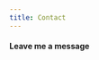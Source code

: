 ```yaml
---
title: Contact
---
```


#### Leave me a message

<script>
  (function (p, l, u, t, i, o) {
    p[t] = p[t] || function () {
      (p[t].q = p[t].q || []).push(arguments);
    };
    o = l.getElementsByTagName('head')[0];
    i = l.createElement('script');
    i.async = 1;
    i.src = u;
    o.appendChild(i);
  })(window, document, 'https://cdn.plutio.com/messenger/main.js', '$plutio_msg');

  $plutio_msg('HorKwrAiWiAXzaHqJ', { });
</script>